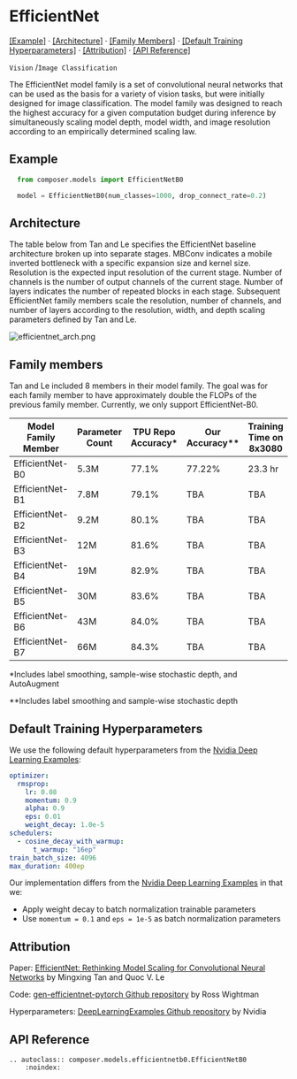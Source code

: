 # EfficientNet
[\[Example\]](#example) &middot; [\[Architecture\]](#architecture) &middot; [\[Family Members\]](#family-members) &middot; [\[Default Training Hyperparameters\]](#default-training-hyperparameters) &middot; [\[Attribution\]](#attribution) &middot; [\[API Reference\]](#api-reference)

`Vision` /`Image Classification`

The EfficientNet model family is a set of convolutional neural networks that can be used as the basis for a variety of vision tasks, but were initially designed for image classification. The model family was designed to reach the highest accuracy for a given computation budget during inference by simultaneously scaling model depth, model width, and image resolution according to an empirically determined scaling law.

## Example

```python
  from composer.models import EfficientNetB0

  model = EfficientNetB0(num_classes=1000, drop_connect_rate=0.2)
```

## Architecture

The table below from Tan and Le specifies the EfficientNet baseline architecture broken up into separate stages. MBConv indicates a mobile inverted bottleneck with a specific expansion size and kernel size. Resolution is the expected input resolution of the current stage. Number of channels is the number of output channels of the current stage. Number of layers indicates the number of repeated blocks in each stage. Subsequent EfficientNet family members scale the resolution, number of channels, and number of layers according to the resolution, width, and depth scaling parameters defined by Tan and Le.

![efficientnet_arch.png](https://storage.googleapis.com/docs.mosaicml.com/images/models/efficientnet_arch.png)

## Family members

Tan and Le included 8 members in their model family. The goal was for each family member to have approximately double the FLOPs of the previous family member. Currently, we only support EfficientNet-B0.

| Model Family Member | Parameter Count | TPU Repo Accuracy* | Our Accuracy** | Training Time on 8x3080 |
|---------------------|-----------------|--------------------|----------------|-------------------------|
| EfficientNet-B0     | 5.3M            | 77.1%              | 77.22%         | 23.3 hr                 |
| EfficientNet-B1     | 7.8M            | 79.1%              | TBA            | TBA                     |
| EfficientNet-B2     | 9.2M            | 80.1%              | TBA            | TBA                     |
| EfficientNet-B3     | 12M             | 81.6%              | TBA            | TBA                     |
| EfficientNet-B4     | 19M             | 82.9%              | TBA            | TBA                     |
| EfficientNet-B5     | 30M             | 83.6%              | TBA            | TBA                     |
| EfficientNet-B6     | 43M             | 84.0%              | TBA            | TBA                     |
| EfficientNet-B7     | 66M             | 84.3%              | TBA            | TBA                     |

*Includes label smoothing, sample-wise stochastic depth, and AutoAugment

**Includes label smoothing and sample-wise stochastic depth

## Default Training Hyperparameters

We use the following default hyperparameters from the [Nvidia Deep Learning Examples](https://github.com/NVIDIA/DeepLearningExamples/tree/master/PyTorch/Classification/ConvNets/efficientnet):

```yaml
optimizer:
  rmsprop:
    lr: 0.08
    momentum: 0.9
    alpha: 0.9
    eps: 0.01
    weight_decay: 1.0e-5
schedulers:
  - cosine_decay_with_warmup:
      t_warmup: "16ep"
train_batch_size: 4096
max_duration: 400ep
```

Our implementation differs from the [Nvidia Deep Learning Examples](https://github.com/NVIDIA/DeepLearningExamples/tree/master/PyTorch/Classification/ConvNets/efficientnet) in that we:

- Apply weight decay to batch normalization trainable parameters
- Use `momentum = 0.1` and `eps = 1e-5` as batch normalization parameters

## Attribution

Paper: [EfficientNet: Rethinking Model Scaling for Convolutional Neural Networks](https://arxiv.org/abs/1905.11946) by Mingxing Tan and Quoc V. Le

Code: [gen-efficientnet-pytorch Github repository](https://github.com/rwightman/gen-efficientnet-pytorch) by Ross Wightman

Hyperparameters: [DeepLearningExamples Github repository](https://github.com/NVIDIA/DeepLearningExamples/tree/master/PyTorch/Classification/ConvNets/efficientnet) by Nvidia

## API Reference

```{eval-rst}
.. autoclass:: composer.models.efficientnetb0.EfficientNetB0
    :noindex:
```